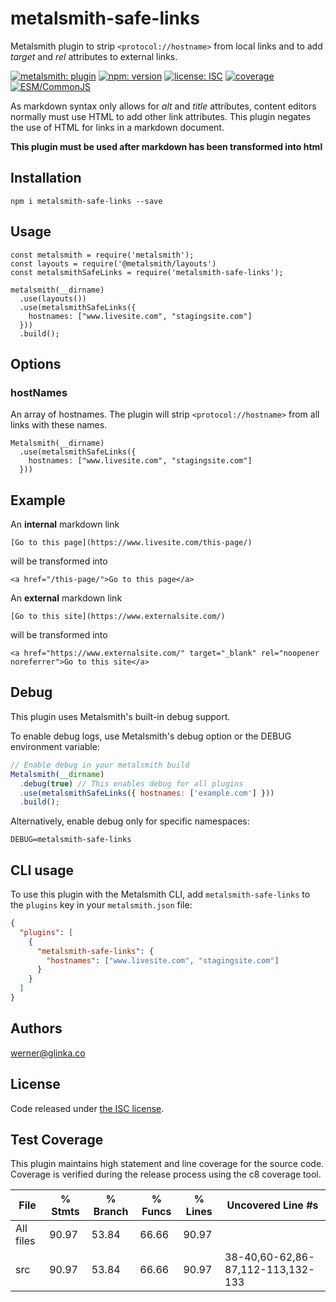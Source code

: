 # metalsmith-safe-links

Metalsmith plugin to strip `<protocol://hostname>` from local links and to add _target_ and _rel_ attributes to external links.

[![metalsmith: plugin][metalsmith-badge]][metalsmith-url]
[![npm: version][npm-badge]][npm-url]
[![license: ISC][license-badge]][license-url]
[![coverage][coverage-badge]][coverage-url]
[![ESM/CommonJS][modules-badge]][npm-url]

As markdown syntax only allows for _alt_ and _title_ attributes, content editors normally must use HTML to add other link attributes. This plugin negates the use of HTML for links in a markdown document.

**This plugin must be used after markdown has been transformed into html**

## Installation

```
npm i metalsmith-safe-links --save
```

## Usage

```
const metalsmith = require('metalsmith');
const layouts = require('@metalsmith/layouts')
const metalsmithSafeLinks = require('metalsmith-safe-links');

metalsmith(__dirname)
  .use(layouts())
  .use(metalsmithSafeLinks({
    hostnames: ["www.livesite.com", "stagingsite.com"]
  }))
  .build();
```

## Options

### hostNames

An array of hostnames. The plugin will strip `<protocol://hostname>` from all links with these names.

```
Metalsmith(__dirname)
  .use(metalsmithSafeLinks({
    hostnames: ["www.livesite.com", "stagingsite.com"]
  }))
```

## Example

An **internal** markdown link

```
[Go to this page](https://www.livesite.com/this-page/)
```

will be transformed into

```
<a href="/this-page/">Go to this page</a>
```

An **external** markdown link

```
[Go to this site](https://www.externalsite.com/)
```

will be transformed into

```
<a href="https://www.externalsite.com/" target="_blank" rel="noopener noreferrer">Go to this site</a>
```

## Debug

This plugin uses Metalsmith's built-in debug support.

To enable debug logs, use Metalsmith's debug option or the DEBUG environment variable:

```javascript
// Enable debug in your metalsmith build
Metalsmith(__dirname)
  .debug(true) // This enables debug for all plugins
  .use(metalsmithSafeLinks({ hostnames: ['example.com'] }))
  .build();
```

Alternatively, enable debug only for specific namespaces:

```
DEBUG=metalsmith-safe-links
```

## CLI usage

To use this plugin with the Metalsmith CLI, add `metalsmith-safe-links` to the `plugins` key in your `metalsmith.json` file:

```json
{
  "plugins": [
    {
      "metalsmith-safe-links": {
        "hostnames": ["www.livesite.com", "stagingsite.com"]
      }
    }
  ]
}
```

## Authors

[werner@glinka.co](https://github.com/wernerglinka)

## License

Code released under [the ISC license](https://github.com/wernerglinka/metalsmith-safe-links/blob/main/LICENSE).

[npm-badge]: https://img.shields.io/npm/v/metalsmith-safe-links.svg
[npm-url]: https://www.npmjs.com/package/metalsmith-safe-links
[metalsmith-badge]: https://img.shields.io/badge/metalsmith-plugin-green.svg?longCache=true
[metalsmith-url]: https://metalsmith.io
[license-badge]: https://img.shields.io/github/license/wernerglinka/metalsmith-safe-links
[license-url]: LICENSE
[coverage-badge]: https://img.shields.io/badge/coverage-91%25-brightgreen
[coverage-url]: #test-coverage
[modules-badge]: https://img.shields.io/badge/modules-ESM%2FCJS-blue

## Test Coverage

This plugin maintains high statement and line coverage for the source code. Coverage is verified during the release process using the c8 coverage tool.

File      | % Stmts | % Branch | % Funcs | % Lines | Uncovered Line #s
----------|---------|----------|---------|---------|-------------------
All files | 90.97 | 53.84 | 66.66 | 90.97 |
 src | 90.97 | 53.84 | 66.66 | 90.97 | 38-40,60-62,86-87,112-113,132-133

